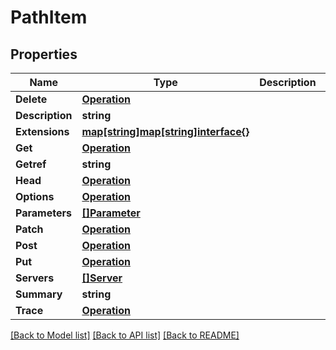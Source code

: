 # PathItem

## Properties

Name | Type | Description | Notes
------------ | ------------- | ------------- | -------------
**Delete** | [**Operation**](Operation.md) |  | [optional] 
**Description** | **string** |  | [optional] 
**Extensions** | [**map[string]map[string]interface{}**](map[string]interface{}.md) |  | [optional] 
**Get** | [**Operation**](Operation.md) |  | [optional] 
**Getref** | **string** |  | [optional] 
**Head** | [**Operation**](Operation.md) |  | [optional] 
**Options** | [**Operation**](Operation.md) |  | [optional] 
**Parameters** | [**[]Parameter**](Parameter.md) |  | [optional] 
**Patch** | [**Operation**](Operation.md) |  | [optional] 
**Post** | [**Operation**](Operation.md) |  | [optional] 
**Put** | [**Operation**](Operation.md) |  | [optional] 
**Servers** | [**[]Server**](Server.md) |  | [optional] 
**Summary** | **string** |  | [optional] 
**Trace** | [**Operation**](Operation.md) |  | [optional] 

[[Back to Model list]](../README.md#documentation-for-models) [[Back to API list]](../README.md#documentation-for-api-endpoints) [[Back to README]](../README.md)



